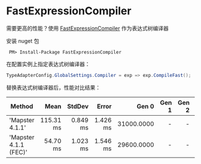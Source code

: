 # FastExpressionCompiler

需要更高的性能？使用  [FastExpressionCompiler](https://github.com/dadhi/FastExpressionCompiler) 作为表达式树编译器

安装 nuget 包

     PM> Install-Package FastExpressionCompiler

在配置实例上指定表达式树编译器：

```csharp
TypeAdapterConfig.GlobalSettings.Compiler = exp => exp.CompileFast();
```

替换表达式树编译器后，性能对比结果：

| Method                |      Mean |   StdDev |    Error |      Gen 0 | Gen 1 | Gen 2 | Allocated |
| --------------------- | --------: | -------: | -------: | ---------: | ----: | ----: | --------: |
| 'Mapster 4.1.1'       | 115.31 ms | 0.849 ms | 1.426 ms | 31000.0000 |     - |     - | 124.36 MB |
| 'Mapster 4.1.1 (FEC)' |  54.70 ms | 1.023 ms | 1.546 ms | 29600.0000 |     - |     - | 118.26 MB |
